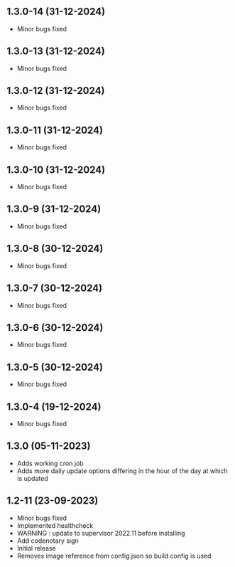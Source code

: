 ## 1.3.0-14 (31-12-2024)
- Minor bugs fixed
## 1.3.0-13 (31-12-2024)
- Minor bugs fixed
## 1.3.0-12 (31-12-2024)
- Minor bugs fixed
## 1.3.0-11 (31-12-2024)
- Minor bugs fixed
## 1.3.0-10 (31-12-2024)
- Minor bugs fixed
## 1.3.0-9 (31-12-2024)
- Minor bugs fixed
## 1.3.0-8 (30-12-2024)
- Minor bugs fixed
## 1.3.0-7 (30-12-2024)
- Minor bugs fixed
## 1.3.0-6 (30-12-2024)
- Minor bugs fixed
## 1.3.0-5 (30-12-2024)
- Minor bugs fixed
## 1.3.0-4 (19-12-2024)
- Minor bugs fixed

## 1.3.0 (05-11-2023)

- Adds working cron job
- Adds more daily update options differing in the hour of the day at which is updated

## 1.2-11 (23-09-2023)

- Minor bugs fixed
- Implemented healthcheck
- WARNING : update to supervisor 2022.11 before installing
- Add codenotary sign
- Initial release
- Removes image reference from config.json so build config is used
